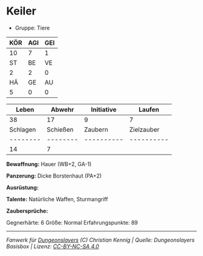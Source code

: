 # Keiler  
- Gruppe: Tiere  

| KÖR | AGI | GEI |  
| --- | --- | --- |  
| 10  | 7   | 1   |
| ST  | BE  | VE  |  
| 2   | 2   | 0   |
| HÄ  | GE  | AU  |  
| 5   | 0   | 0   |


| Leben    | Abwehr   | Initiative | Laufen     |
| -------- | -------- | ---------- | ---------- |
| 38       | 17       | 9          | 7          |
| Schlagen | Schießen | Zaubern    | Zielzauber |
| -------- | -------- | ---------- | ---------- |
| 14       | 7        |            |            |

**Bewaffnung:**
Hauer (WB+2, GA-1)

**Panzerung:**
Dicke Borstenhaut (PA+2)

**Ausrüstung:**


**Talente:**
Natürliche Waffen, Sturmangriff

**Zaubersprüche:**


Gegnerhärte: 6
Größe: Normal
Erfahrungspunkte: 89



___
*Fanwerk für [Dungeonslayers](https://www.dungeonslayers.net/) (C) Christian Kennig | Quelle: Dungeonslayers Basisbox | Lizenz: [CC-BY-NC-SA 4.0](https://creativecommons.org/licenses/by-nc-sa/4.0/deed.de)*